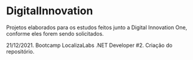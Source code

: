 # DigitalInnovation
Projetos elaborados para os estudos feitos junto a Digital Innovation One, conforme eles forem sendo solicitados.

21/12/2021.
Bootcamp LocalizaLabs .NET Developer #2.
Criação do repositório.

